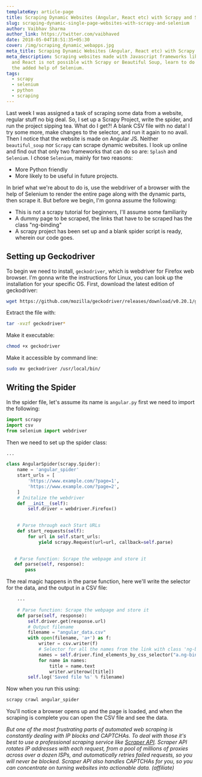 ```yaml
---
templateKey: article-page
title: Scraping Dynamic Websites (Angular, React etc) with Scrapy and Selenium
slug: scraping-dynamic-single-page-websites-with-scrapy-and-selenium
author: Vaibhav Sharma
author_link: https://twitter.com/vaibhaved
date: 2018-05-04T18:51:35+05:30
cover: /img/scraping_dynamic_webapps.jpg
meta_title: Scraping Dynamic Websites (Angular, React etc) with Scrapy and Selenium
meta_description: Scraping websites made with Javascript frameworks like Angular
  and React is not possible with Scrapy or Beautiful Soup, learn to do so with
  the added help of Selenium.
tags:
  - scrapy
  - selenium
  - python
  - scraping
---
```

Last week I was assigned a task of scraping some data from a website, regular stuff no big deal. So, I set up a Scrapy Project, write the spider, and run the project sipping tea. What do I get?! A blank CSV file with no data! I try some more, make changes to the selector, and run it again to no avail. Then I notice that the website is made on Angular JS. Neither `beautiful_soup` nor `Scrapy` can scrape dynamic websites. I look up online and find out that only two frameworks that can do so are: `Splash` and `Selenium`. I chose `Selenium`, mainly for two reasons:

* More Python friendly
* More likely to be useful in future projects.

In brief what we're about to do is, use the webdriver of a browser with the help of Selenium to render the entire page along with the dynamic parts, then scrape it. But before we begin, I'm gonna assume the following:

* This is not a scrapy tutorial for beginners, I'll assume some familiarity
* A dummy page to be scraped, the links that have to be scraped has the class "ng-binding"
* A scrapy project has been set up and a blank spider script is ready, wherein our code goes.

## Setting up Geckodriver

To begin we need to install, `geckodriver`, which is webdriver for Firefox web browser. I'm gonna write the instructions for Linux, you can look up the installation for your specific OS.
First, download the latest edition of geckodriver:

```bash
wget https://github.com/mozilla/geckodriver/releases/download/v0.20.1/geckodriver-v0.20.1-linux64.tar.gz
```

Extract the file with:

```bash
tar -xvzf geckodriver*
```

Make it executable:

```bash
chmod +x geckodriver
```

Make it accessible by command line:

```bash
sudo mv geckodriver /usr/local/bin/
```

## Writing the Spider

In the spider file, let's assume its name is `angular.py` first we need to import the following:

```python
import scrapy
import csv
from selenium import webdriver
```

Then we need to set up the spider class:

```python
...

class AngularSpider(scrapy.Spider):
    name = 'angular_spider'
    start_urls = [
        'https://www.example.com/?page=1',
        'https://www.example.com/?page=2',
    ]    
    # Initalize the webdriver    
    def __init__(self):
        self.driver = webdriver.Firefox()

    
    # Parse through each Start URLs
    def start_requests(self):
        for url in self.start_urls:
            yield scrapy.Request(url=url, callback=self.parse)    
    

   # Parse function: Scrape the webpage and store it
   def parse(self, response):
       pass   
```

The real magic happens in the parse function, here we'll write the selector for the data, and the output in a CSV file:

```python
    ...
    
    # Parse function: Scrape the webpage and store it
    def parse(self, response):
        self.driver.get(response.url)
        # Output filename
        filename = "angular_data.csv"
        with open(filename, 'a+') as f:
            writer = csv.writer(f)
            # Selector for all the names from the link with class 'ng-binding'
            names = self.driver.find_elements_by_css_selector("a.ng-binding")
            for name in names:
                title = name.text
                writer.writerow([title])
        self.log('Saved file %s' % filename)
```

Now when you run this using:

```bash
scrapy crawl angular_spider
```

You'll notice a browser opens up and the page is loaded, and when the scraping is complete you can open the CSV file and see the data.

*But one of the most frustrating parts of automated web scraping is constantly dealing with IP blocks and CAPTCHAs. To deal with those it's best to use a professional scraping service like [Scraper API](https://www.scraperapi.com/?fpr=theleakycauldronblog&utm_source=blog&utm_medium=cpc&utm_campaign=scraperapi_affiliate). Scraper API rotates IP addresses with each request, from a pool of millions of proxies across over a dozen ISPs, and automatically retries failed requests, so you will never be blocked. Scraper API also handles CAPTCHAs for you, so you can concentrate on turning websites into actionable data.*
*(affiliate)*